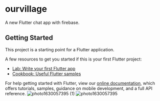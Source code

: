 # ourvillage

A new Flutter chat app with firebase.

## Getting Started

This project is a starting point for a Flutter application.

A few resources to get you started if this is your first Flutter project:

- [Lab: Write your first Flutter app](https://flutter.dev/docs/get-started/codelab)
- [Cookbook: Useful Flutter samples](https://flutter.dev/docs/cookbook)

For help getting started with Flutter, view our
[online documentation](https://flutter.dev/docs), which offers tutorials,
samples, guidance on mobile development, and a full API reference.
![photo1630057395 (1)](https://user-images.githubusercontent.com/31458994/148293623-32610c46-5923-4307-baf9-e5a4d1d2d4cb.jpeg)
![photo1630057395](https://user-images.githubusercontent.com/31458994/148293630-af7ef2fc-352f-432b-b5d6-e3f809eefb6c.jpeg)
